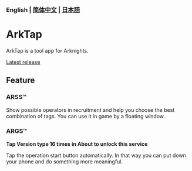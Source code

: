### English | [简体中文](README_CN.md) | [日本語](README_JP.md)
# ArkTap
ArkTap is a tool app for Arknights.

[Latest release](https://github.com/IcebemAst/ArknightsTap/releases/latest)

## Feature

### ARSS™
Show possible operators in recruitment and help you choose the best combination of tags. You can use it in game by a floating window.

### ARGS™
**Tap Version type 16 times in About to unlock this service**

Tap the operation start button automatically. In that way you can put down your phone and do something more meaningful.